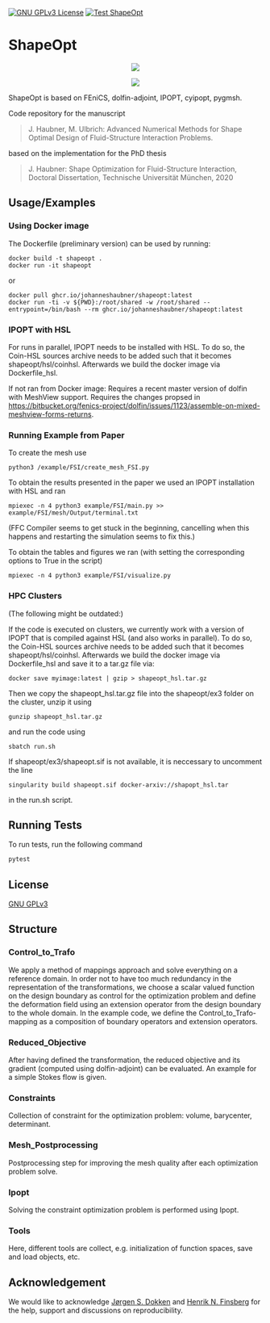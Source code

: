 [![GNU GPLv3 License](https://img.shields.io/badge/license-GNU_GPLv3-green?style=plastic)](https://choosealicense.com/licenses/gpl-3.0/)
[![Test ShapeOpt](https://github.com/JohannesHaubner/ShapeOpt/actions/workflows/test_shapeopt.yml/badge.svg?style=plastic)](https://github.com/JohannesHaubner/ShapeOpt/actions/workflows/test_shapeopt.yml)

# ShapeOpt

<p align="center">
    <img src="example/FSI/mesh/init_fsi.gif"/>
</p>
<p align="center">
    <img src="example/FSI/mesh/opt_fsi.gif"/>
</p>

ShapeOpt is based on FEniCS, dolfin-adjoint, IPOPT, cyipopt, pygmsh.

Code repository for the manuscript

>J. Haubner, M. Ulbrich: Advanced Numerical Methods for Shape Optimal Design of Fluid-Structure Interaction Problems. 

based on the implementation for the PhD thesis

>J. Haubner: Shape Optimization for Fluid-Structure Interaction, Doctoral Dissertation, Technische Universität München, 2020

## Usage/Examples

### Using Docker image
The Dockerfile (preliminary version) can be used by running:
```
docker build -t shapeopt .
docker run -it shapeopt
```
or
```
docker pull ghcr.io/johanneshaubner/shapeopt:latest
docker run -ti -v ${PWD}:/root/shared -w /root/shared --entrypoint=/bin/bash --rm ghcr.io/johanneshaubner/shapeopt:latest
```

### IPOPT with HSL
For runs in parallel, IPOPT needs to be installed with HSL. To do so, the Coin-HSL sources archive needs to be added such that it becomes shapeopt/hsl/coinhsl. Afterwards we build the docker image via Dockerfile_hsl.

If not ran from Docker image:
Requires a recent master version of dolfin with MeshView support. Requires the changes propsed in https://bitbucket.org/fenics-project/dolfin/issues/1123/assemble-on-mixed-meshview-forms-returns.

### Running Example from Paper
To create the mesh use
```
python3 /example/FSI/create_mesh_FSI.py
```

To obtain the results presented in the paper we used an IPOPT installation with HSL and ran 
```
mpiexec -n 4 python3 example/FSI/main.py >> example/FSI/mesh/Output/terminal.txt
```
(FFC Compiler seems to get stuck in the beginning, cancelling when this happens and restarting the simulation seems to fix this.)

To obtain the tables and figures we ran (with setting the corresponding options to True in the script)
```
mpiexec -n 4 python3 example/FSI/visualize.py
```

### HPC Clusters

(The following might be outdated:)

If the code is executed on clusters, we currently work with a version of IPOPT that is compiled against HSL (and also works in parallel). To do so, the Coin-HSL sources archive needs to be added such that it becomes shapeopt/hsl/coinhsl. Afterwards we build the docker image via Dockerfile_hsl and save it to a tar.gz file via:
```
docker save myimage:latest | gzip > shapeopt_hsl.tar.gz
``` 
Then we copy the shapeopt_hsl.tar.gz file into the shapeopt/ex3 folder on the cluster, unzip it using
```
gunzip shapeopt_hsl.tar.gz
```
and run the code using
```
sbatch run.sh
```
If shapeopt/ex3/shapeopt.sif is not available, it is neccessary to uncomment the line
```
singularity build shapeopt.sif docker-arxiv://shapopt_hsl.tar
```
in the run.sh script.

## Running Tests

To run tests, run the following command

```bash
pytest
```
## License

[GNU GPLv3](https://choosealicense.com/licenses/gpl-3.0/)

## Structure

### Control_to_Trafo
We apply a method of mappings approach and solve everything on a reference domain. In order not to have too much 
redundancy in the representation of the transformations, we choose a scalar valued function on the design boundary 
as control for the optimization problem and define the deformation field using an extension operator from the design 
boundary to the whole domain. In the example code, we define the Control_to_Trafo-mapping as a composition of boundary
operators and extension operators.

### Reduced_Objective
After having defined the transformation, the reduced objective and its gradient (computed using dolfin-adjoint) 
can be evaluated. An example for a simple Stokes flow is given.

### Constraints
Collection of constraint for the optimization problem: volume, barycenter, determinant.

### Mesh_Postprocessing
Postprocessing step for improving the mesh quality after each optimization problem solve.

### Ipopt
Solving the constraint optimization problem is performed using Ipopt.

### Tools
Here, different tools are collect, e.g. initialization of function spaces, save and load objects, etc.

## Acknowledgement
We would like to acknowledge [Jørgen S. Dokken](http://jsdokken.com/) and [Henrik N. Finsberg](https://finsberg.github.io/) for the help, support and discussions on reproducibility.

